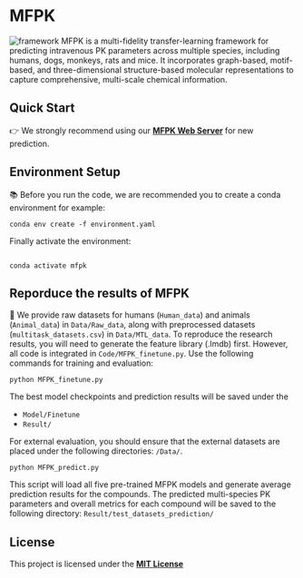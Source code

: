 # MFPK
![framework](images/workflow.png)
MFPK is a multi-fidelity transfer-learning framework for predicting intravenous PK parameters across multiple species, including humans, dogs, monkeys, rats and mice. It incorporates graph-based, motif-based, and three-dimensional structure-based molecular representations to capture comprehensive, multi-scale chemical information.

## Quick Start
👉 We strongly recommend using our [**MFPK Web Server**](https://lmmd.ecust.edu.cn/MFPK/) for new prediction.

## Environment Setup
📚 Before you run the code, we are recommended you to create a conda environment for example:

```
conda env create -f environment.yaml
 ```

Finally activate the environment:

```

conda activate mfpk
```

## Reporduce the results of MFPK
📜 We provide raw datasets for humans (`Human_data`) and animals (`Animal_data`) in `Data/Raw_data`, along with preprocessed datasets (`multitask_datasets.csv`) in `Data/MTL_data`. To reproduce the research results, you will need to generate the feature library (.lmdb) first. However, all code is integrated in `Code/MFPK_finetune.py`. Use the following commands for training and evaluation:

```
python MFPK_finetune.py
```

The best model checkpoints and prediction results will be saved under the 
- `Model/Finetune`
- `Result/`

For external evaluation, you should ensure that the external datasets are placed under the following directories: `/Data/`.

```
python MFPK_predict.py
```
This script will load all five pre-trained MFPK models and generate average prediction results for the compounds. The predicted multi-species PK parameters and overall metrics for each compound will be saved to the following directory: `Result/test_datasets_prediction/`

## License
This project is licensed under the [**MIT License**](https://github.com/fang-jiaoj/MFPK/blob/main/LICENSE)


